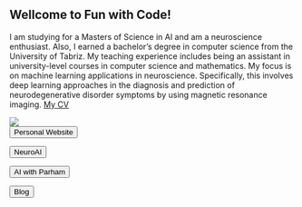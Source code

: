 <h2>Wellcome to Fun with Code!</h2>
<p>
I am studying for a Masters of Science in AI and am a neuroscience enthusiast. Also, I earned a bachelor’s degree in computer science from the University of Tabriz. My teaching experience includes being an assistant in university-level courses in computer science and mathematics.
My focus is on machine learning applications in neuroscience. Specifically, this involves deep learning approaches in the diagnosis and prediction of neurodegenerative disorder symptoms by using magnetic resonance imaging. 
<a href="https://github.com/ParhamHasani/ParhamHasani.github.io/raw/main/Parham%20Hasani-CV-edited%20Feb%2016%202022.pdf">My CV</a>
</p>

<img src="https://i.pinimg.com/originals/bc/b3/02/bcb302b88b0850b4f1f617007b45e518.jpg">
<form action="https://parhamhasani.wixsite.com/aboutme">
    <input type="submit" value="Personal Website" />
</form>

<form action="https://sites.google.com/view/neuroai">
    <input type="submit" value="NeuroAI" />
</form>

<form action="https://parhamhasani.wordpress.com/">
    <input type="submit" value="AI with Parham" />
</form>

<form action="https://parhamnotes.blogspot.com/">
    <input type="submit" value="Blog" />
</form>
